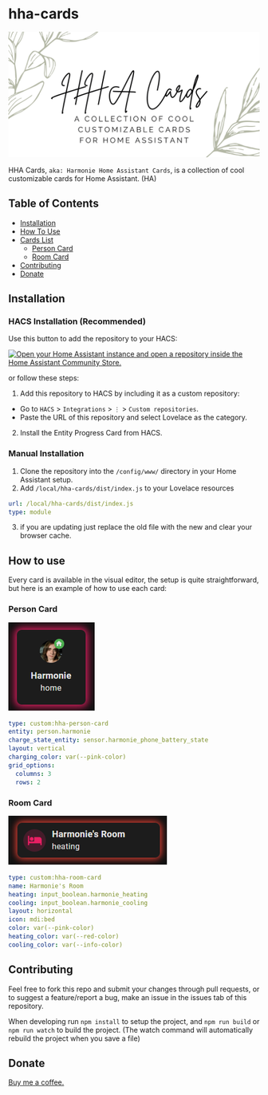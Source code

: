# hha-cards

![HHA-Cards](https://github.com/harmonie-durrant/hha-cards/blob/main/.github/HHA%20Cards.png?raw=true)

HHA Cards, `aka: Harmonie Home Assistant Cards`, is a collection of cool customizable cards for Home Assistant. (HA)

## Table of Contents

- [Installation](#installation)
- [How To Use](#how-to-use)
- [Cards List](#cards-list)
  - [Person Card](#person-card)
  - [Room Card](#room-card)
- [Contributing](#contributing)
- [Donate](#donate)

## Installation

### HACS Installation (Recommended)
Use this button to add the repository to your HACS:

[![Open your Home Assistant instance and open a repository inside the Home Assistant Community Store.](https://my.home-assistant.io/badges/hacs_repository.svg)](https://my.home-assistant.io/redirect/hacs_repository/?owner=harmonie-durrant&repository=hha-cards&category=frontend)

or follow these steps:
1. Add this repository to HACS by including it as a custom repository:
  - Go to `HACS` > `Integrations` > `⋮` > `Custom repositories`.
  - Paste the URL of this repository and select Lovelace as the category.
2. Install the Entity Progress Card from HACS.

### Manual Installation

1. Clone the repository into the `/config/www/` directory in your Home Assistant setup.
2. Add `/local/hha-cards/dist/index.js` to your Lovelace resources
```yaml
url: /local/hha-cards/dist/index.js
type: module
```
3. if you are updating just replace the old file with the new and clear your browser cache.

## How to use

Every card is available in the visual editor, the setup is quite straightforward, but here is an example of how to use each card:

### Person Card

![Person card example](docs/examples/person.png)

```yaml
type: custom:hha-person-card
entity: person.harmonie
charge_state_entity: sensor.harmonie_phone_battery_state
layout: vertical
charging_color: var(--pink-color)
grid_options:
  columns: 3
  rows: 2
```

### Room Card

![Room card example](docs/examples/room.png)

```yaml
type: custom:hha-room-card
name: Harmonie's Room
heating: input_boolean.harmonie_heating
cooling: input_boolean.harmonie_cooling
layout: horizontal
icon: mdi:bed
color: var(--pink-color)
heating_color: var(--red-color)
cooling_color: var(--info-color)
```

## Contributing

Feel free to fork this repo and submit your changes through pull requests, or to suggest a feature/report a bug, make an issue in the issues tab of this repository.

When developing run `npm install` to setup the project, and `npm run build` or `npm run watch` to build the project. (The watch command will automatically rebuild the project when you save a file)

## Donate

[Buy me a coffee.](https://buymeacoffee.com/harmonie)
